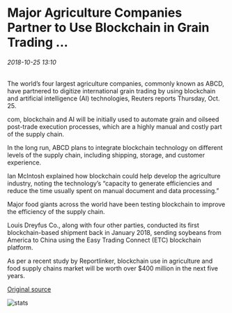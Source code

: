 # Major Agriculture Companies Partner to Use Blockchain in Grain Trading ...

###### 2018-10-25 13:10

The world’s four largest agriculture companies, commonly known as ABCD, have partnered to digitize international grain trading by using blockchain and artificial intelligence (AI) technologies, Reuters reports Thursday, Oct. 25.

com, blockchain and AI will be initially used to automate grain and oilseed post-trade execution processes, which are a highly manual and costly part of the supply chain.

In the long run, ABCD plans to integrate blockchain technology on different levels of the supply chain, including shipping, storage, and customer experience.

Ian McIntosh explained how blockchain could help develop the agriculture industry, noting the technology’s “capacity to generate efficiencies and reduce the time usually spent on manual document and data processing.”

Major food giants across the world have been testing blockchain to improve the efficiency of the supply chain.

Louis Dreyfus Co., along with four other parties, conducted its first blockchain-based shipment back in January 2018, sending soybeans from America to China using the Easy Trading Connect (ETC) blockchain platform.

As per a recent study by Reportlinker, blockchain use in agriculture and food supply chains market will be worth over $400 million in the next five years.

[Original source](https://cointelegraph.com/news/major-agriculture-companies-partner-to-use-blockchain-in-grain-trading)

![stats](https://c.statcounter.com/11760860/0/a89fa40b/1/ "stats")